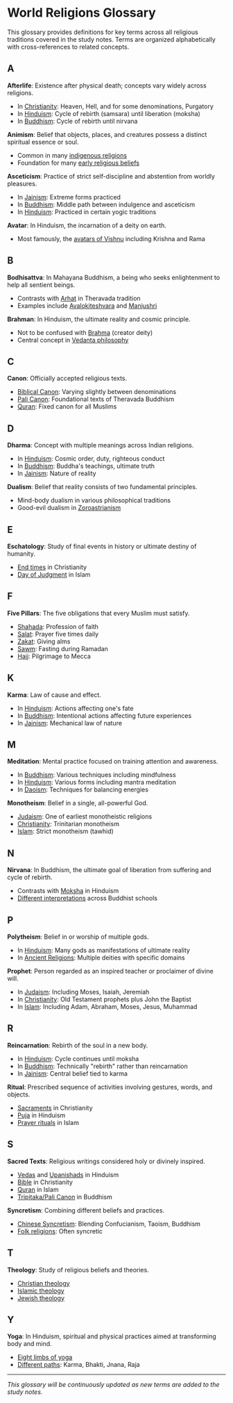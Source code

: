 # World Religions Glossary

This glossary provides definitions for key terms across all religious traditions covered in the study notes. Terms are organized alphabetically with cross-references to related concepts.

## A

**Afterlife**: Existence after physical death; concepts vary widely across religions.
* In [Christianity](../christianity/beliefs/afterlife.md): Heaven, Hell, and for some denominations, Purgatory
* In [Hinduism](../hinduism/beliefs/afterlife.md): Cycle of rebirth (samsara) until liberation (moksha)
* In [Buddhism](../buddhism/beliefs/afterlife.md): Cycle of rebirth until nirvana

**Animism**: Belief that objects, places, and creatures possess a distinct spiritual essence or soul.
* Common in many [indigenous religions](../other_religions/indigenous.md)
* Foundation for many [early religious beliefs](../common_themes/early_religion.md)

**Asceticism**: Practice of strict self-discipline and abstention from worldly pleasures.
* In [Jainism](../other_religions/jainism.md): Extreme forms practiced
* In [Buddhism](../buddhism/practices/monastic_life.md): Middle path between indulgence and asceticism
* In [Hinduism](../hinduism/practices/yoga_paths.md): Practiced in certain yogic traditions

**Avatar**: In Hinduism, the incarnation of a deity on earth.
* Most famously, the [avatars of Vishnu](../hinduism/figures/vishnu_avatars.md) including Krishna and Rama

## B

**Bodhisattva**: In Mahayana Buddhism, a being who seeks enlightenment to help all sentient beings.
* Contrasts with [Arhat](../buddhism/beliefs/paths_enlightenment.md) in Theravada tradition
* Examples include [Avalokiteshvara](../buddhism/figures/avalokiteshvara.md) and [Manjushri](../buddhism/figures/manjushri.md)

**Brahman**: In Hinduism, the ultimate reality and cosmic principle.
* Not to be confused with [Brahma](../hinduism/figures/brahma.md) (creator deity)
* Central concept in [Vedanta philosophy](../hinduism/beliefs/vedanta.md)

## C

**Canon**: Officially accepted religious texts.
* [Biblical Canon](../christianity/texts/biblical_canon.md): Varying slightly between denominations
* [Pali Canon](../buddhism/texts/pali_canon.md): Foundational texts of Theravada Buddhism
* [Quran](../islam/texts/quran.md): Fixed canon for all Muslims

## D

**Dharma**: Concept with multiple meanings across Indian religions.
* In [Hinduism](../hinduism/beliefs/dharma.md): Cosmic order, duty, righteous conduct
* In [Buddhism](../buddhism/beliefs/dharma.md): Buddha's teachings, ultimate truth
* In [Jainism](../other_religions/jainism.md): Nature of reality

**Dualism**: Belief that reality consists of two fundamental principles.
* Mind-body dualism in various philosophical traditions
* Good-evil dualism in [Zoroastrianism](../other_religions/zoroastrianism.md)

## E

**Eschatology**: Study of final events in history or ultimate destiny of humanity.
* [End times](../christianity/beliefs/eschatology.md) in Christianity
* [Day of Judgment](../islam/beliefs/eschatology.md) in Islam

## F

**Five Pillars**: The five obligations that every Muslim must satisfy.
* [Shahada](../islam/practices/shahada.md): Profession of faith
* [Salat](../islam/practices/salat.md): Prayer five times daily
* [Zakat](../islam/practices/zakat.md): Giving alms
* [Sawm](../islam/practices/sawm.md): Fasting during Ramadan
* [Hajj](../islam/practices/hajj.md): Pilgrimage to Mecca

## K

**Karma**: Law of cause and effect.
* In [Hinduism](../hinduism/beliefs/karma.md): Actions affecting one's fate
* In [Buddhism](../buddhism/beliefs/karma.md): Intentional actions affecting future experiences
* In [Jainism](../other_religions/jainism.md): Mechanical law of nature

## M

**Meditation**: Mental practice focused on training attention and awareness.
* In [Buddhism](../buddhism/practices/meditation.md): Various techniques including mindfulness
* In [Hinduism](../hinduism/practices/meditation.md): Various forms including mantra meditation
* In [Daoism](../chinese_religions/practices/meditation.md): Techniques for balancing energies

**Monotheism**: Belief in a single, all-powerful God.
* [Judaism](../judaism/beliefs/monotheism.md): One of earliest monotheistic religions
* [Christianity](../christianity/beliefs/trinity.md): Trinitarian monotheism
* [Islam](../islam/beliefs/tawhid.md): Strict monotheism (tawhid)

## N

**Nirvana**: In Buddhism, the ultimate goal of liberation from suffering and cycle of rebirth.
* Contrasts with [Moksha](../hinduism/beliefs/moksha.md) in Hinduism
* [Different interpretations](../buddhism/beliefs/nirvana.md) across Buddhist schools

## P

**Polytheism**: Belief in or worship of multiple gods.
* In [Hinduism](../hinduism/beliefs/gods.md): Many gods as manifestations of ultimate reality
* In [Ancient Religions](../other_religions/ancient_religions.md): Multiple deities with specific domains

**Prophet**: Person regarded as an inspired teacher or proclaimer of divine will.
* In [Judaism](../judaism/figures/prophets.md): Including Moses, Isaiah, Jeremiah
* In [Christianity](../christianity/figures/prophets.md): Old Testament prophets plus John the Baptist
* In [Islam](../islam/figures/prophets.md): Including Adam, Abraham, Moses, Jesus, Muhammad

## R

**Reincarnation**: Rebirth of the soul in a new body.
* In [Hinduism](../hinduism/beliefs/reincarnation.md): Cycle continues until moksha
* In [Buddhism](../buddhism/beliefs/rebirth.md): Technically "rebirth" rather than reincarnation
* In [Jainism](../other_religions/jainism.md): Central belief tied to karma

**Ritual**: Prescribed sequence of activities involving gestures, words, and objects.
* [Sacraments](../christianity/practices/sacraments.md) in Christianity
* [Puja](../hinduism/practices/puja.md) in Hinduism
* [Prayer rituals](../islam/practices/salat.md) in Islam

## S

**Sacred Texts**: Religious writings considered holy or divinely inspired.
* [Vedas](../hinduism/texts/vedas.md) and [Upanishads](../hinduism/texts/upanishads.md) in Hinduism
* [Bible](../christianity/texts/bible.md) in Christianity
* [Quran](../islam/texts/quran.md) in Islam
* [Tripitaka/Pali Canon](../buddhism/texts/pali_canon.md) in Buddhism

**Syncretism**: Combining different beliefs and practices.
* [Chinese Syncretism](../chinese_religions/beliefs/syncretism.md): Blending Confucianism, Taoism, Buddhism
* [Folk religions](../other_religions/folk_religions.md): Often syncretic

## T

**Theology**: Study of religious beliefs and theories.
* [Christian theology](../christianity/beliefs/theology.md)
* [Islamic theology](../islam/beliefs/theology.md)
* [Jewish theology](../judaism/beliefs/theology.md)

## Y

**Yoga**: In Hinduism, spiritual and physical practices aimed at transforming body and mind.
* [Eight limbs of yoga](../hinduism/practices/yoga_paths.md)
* [Different paths](../hinduism/practices/yoga_paths.md): Karma, Bhakti, Jnana, Raja

---

*This glossary will be continuously updated as new terms are added to the study notes.* 